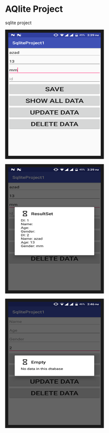 # AQlite Project
sqlite project

<img src="Images/insert.png" 
alt="IMAGE ALT TEXT HERE" width="300" height="400" border="10" />

<img src="Images/read.png" 
alt="IMAGE ALT TEXT HERE" width="300" height="400" border="10" />


<img src="Images/empty.png" 
alt="IMAGE ALT TEXT HERE" width="300" height="400" border="10" />

